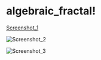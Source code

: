 # algebraic_fractal!
[Screenshot_1](https://user-images.githubusercontent.com/58353436/178736255-45ade348-7b38-4029-a08e-13332220cc21.png)















![Screenshot_2](https://user-images.githubusercontent.com/58353436/178736444-2eda774a-0343-491c-a690-dcdf981c6297.png)












![Screenshot_3](https://user-images.githubusercontent.com/58353436/178736447-8b250c38-34f6-4f32-8bc4-94e685df3288.png)
